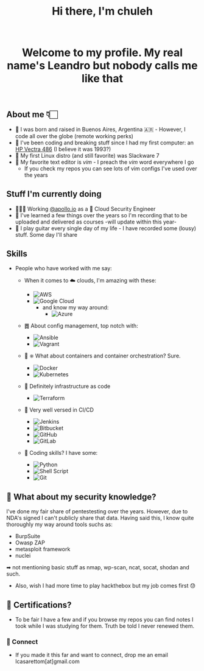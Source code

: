 <h1 align="center"> Hi there, I'm chuleh </h1>

</br>

<h1 align="center"> Welcome to my profile. My real name's Leandro but nobody calls me like that </h1>

</br>

## <b> About me </b> 👇🏻

- 📍 I was born and raised in Buenos Aires, Argentina 🇦🇷 - However, I code all over the globe (remote working perks)
- 🧾 I've been coding and breaking stuff since I had my first computer: an <u>HP Vectra 486</u> (I believe it was 1993?)
- 🐧 My first Linux distro (and still favorite) was Slackware 7
- 📝 My favorite text editor is *vim* - I preach the *vim* word everywhere I go
  - If you check my repos you can see lots of vim configs I've used over the years

## <b>Stuff I'm currently doing</b>

- 🧑🏻‍💻 Working [@apollo.io](https://apollo.io) as a 🔐 Cloud Security Engineer
- 🎥 I've learned a few things over the years so I'm recording that to be uploaded and delivered as courses -will update within this year-
- 🎸 I play guitar every single day of my life - I have recorded some (lousy) stuff. Some day I'll share

## <b>Skills</b>

- People who have worked with me say:
    - When it comes to ☁️ clouds, I'm amazing with these:
      - ![AWS](https://img.shields.io/badge/AWS-%23FF9900.svg?style=for-the-badge&logo=amazon-aws&logoColor=white)
      - ![Google Cloud](https://img.shields.io/badge/GoogleCloud-%234285F4.svg?style=for-the-badge&logo=google-cloud&logoColor=white)
        - and know my way around:
          - ![Azure](https://img.shields.io/badge/azure-%230072C6.svg?style=for-the-badge&logo=microsoftazure&logoColor=white)

    - ䷅ About config management, top notch with:
      - ![Ansible](https://img.shields.io/badge/ansible-%231A1918.svg?style=for-the-badge&logo=ansible&logoColor=white)
      - ![Vagrant](https://img.shields.io/badge/vagrant-%231563FF.svg?style=for-the-badge&logo=vagrant&logoColor=white)

    - 🐳 ⎈ What about containers and container orchestration? Sure.
      - ![Docker](https://img.shields.io/badge/docker-%230db7ed.svg?style=for-the-badge&logo=docker&logoColor=white)
      - ![Kubernetes](https://img.shields.io/badge/kubernetes-%23326ce5.svg?style=for-the-badge&logo=kubernetes&logoColor=white)

    - 🏢 Definitely infrastructure as code
      - ![Terraform](https://img.shields.io/badge/terraform-%235835CC.svg?style=for-the-badge&logo=terraform&logoColor=white)

    - 🪈 Very well versed in CI/CD
      - ![Jenkins](https://img.shields.io/badge/jenkins-%232C5263.svg?style=for-the-badge&logo=jenkins&logoColor=white)
      - ![Bitbucket](https://img.shields.io/badge/bitbucket-%230047B3.svg?style=for-the-badge&logo=bitbucket&logoColor=white)
      - ![GitHub](https://img.shields.io/badge/github-%23121011.svg?style=for-the-badge&logo=github&logoColor=white)
      - ![GitLab](https://img.shields.io/badge/gitlab-%23181717.svg?style=for-the-badge&logo=gitlab&logoColor=white) 

    - 🐍 Coding skills? I have some:
      - ![Python](https://img.shields.io/badge/python-3670A0?style=for-the-badge&logo=python&logoColor=ffdd54)
      - ![Shell Script](https://img.shields.io/badge/shell_script-%23121011.svg?style=for-the-badge&logo=gnu-bash&logoColor=white)
      - ![Git](https://img.shields.io/badge/git-%23F05033.svg?style=for-the-badge&logo=git&logoColor=white)

## <b> 🔐 What about my security knowledge? </b>

I've done my fair share of pentestesting over the years. However, due to NDA's signed I can't publicly share that data.
Having said this, I know quite thoroughly my way around tools suchs as:
- BurpSuite
- Owasp ZAP
- metasploit framework
- nuclei

➡ not mentioning basic stuff as nmap, wp-scan, ncat, socat, shodan and such.

- Also, wish I had more time to play hackthebox but my job comes first 😓

## <b> 📖 Certifications? </b>

- To be fair  I have a few and if you browse my repos you can find notes I took while I was studying for them.
Truth be told I never renewed them.

### <b> 📧 Connect </b>

- If you made it this far and want to connect, drop me an email lcasarettom[at]gmail.com
